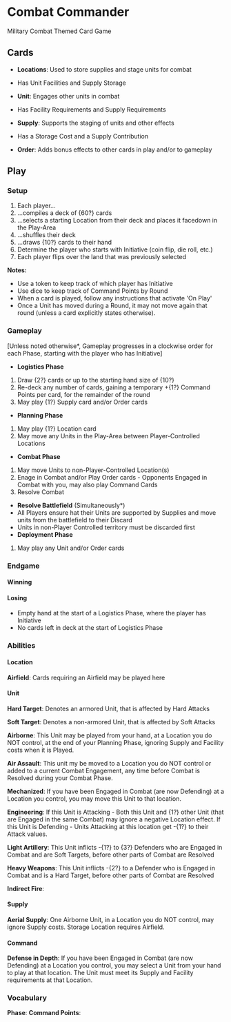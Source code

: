 # Combat Commander
Military Combat Themed Card Game

## Cards
 * __Locations__: Used to store supplies and stage units for combat
  - Has Unit Facilities and Supply Storage
 * __Unit__: Engages other units in combat
  - Has Facility Requirements and Supply Requirements
 * __Supply__: Supports the staging of units and other effects
  - Has a Storage Cost and a Supply Contribution
 * __Order__: Adds bonus effects to other cards in play and/or to gameplay 

## Play
### Setup
 1. Each player...
  1. ...compiles a deck of {60?} cards
  1. ...selects a starting Location from their deck and places it facedown in the Play-Area
  1. ...shuffles their deck
  1. ...draws {10?} cards to their hand
 1. Determine the player who starts with Initiative (coin flip, die roll, etc.)
 1. Each player flips over the land that was previously selected

__Notes:__
 * Use a token to keep track of which player has Initiative
 * Use dice to keep track of Command Points by Round
 * When a card is played, follow any instructions that activate 'On Play'
 * Once a Unit has moved during a Round, it may not move again that round (unless a card explicitly states otherwise).

### Gameplay
[Unless noted otherwise*, Gameplay progresses in a clockwise order for each Phase, starting with the player who has Initiative]
 * __Logistics Phase__
  1. Draw {2?} cards or up to the starting hand size of {10?}
  1. Re-deck any number of cards, gaining a temporary +{1?} Command Points per card, for the remainder of the round
  1. May play {1?} Supply card and/or Order cards
 * __Planning Phase__
  1. May play {1?} Location card
  1. May move any Units in the Play-Area between Player-Controlled Locations
 * __Combat Phase__
  1. May move Units to non-Player-Controlled Location(s)
  1. Enage in Combat and/or Play Order cards
  	- Opponents Engaged in Combat with you, may also play Command Cards
  1. Resolve Combat
 * __Resolve Battlefield__ (Simultaneously*)
  * All Players ensure hat their Units are supported by Supplies and move units from the battlefield to their Discard
  * Units in non-Player Controlled territory must be discarded first
 * __Deployment Phase__
 1. May play any Unit and/or Order cards

### Endgame
#### Winning

#### Losing
 * Empty hand at the start of a Logistics Phase, where the player has Initiative
 * No cards left in deck at the start of Logistics Phase

### Abilities
#### Location
__Airfield__: Cards requiring an Airfield may be played here

#### Unit
__Hard Target__: Denotes an armored Unit, that is affected by Hard Attacks

__Soft Target__: Denotes a non-armored Unit, that is affected by Soft Attacks

__Airborne__: This Unit may be played from your hand, at a Location you do NOT control, at the end of your Planning Phase, ignoring Supply and Facility costs when it is Played.

__Air Assault__: This unit my be moved to a Location you do NOT control or added to a current Combat Engagement, any time before Combat is Resolved during your Combat Phase.

__Mechanized__: If you have been Engaged in Combat (are now Defending) at a Location you control, you may move this Unit to that location.

__Engineering__: If this Unit is Attacking - Both this Unit and {1?} other Unit (that are Engaged in the same Combat) may ignore a negative Location effect.
If this Unit is Defending - Units Attacking at this location get -{1?} to their Attack values.

__Light Artillery__: This Unit inflicts -{1?} to {3?} Defenders who are Engaged in Combat and are Soft Targets, before other parts of Combat are Resolved

__Heavy Weapons__: This Unit inflicts -{2?} to a Defender who is Engaged in Combat and is a Hard Target, before other parts of Combat are Resolved

__Indirect Fire__: 



#### Supply
__Aerial Supply__: One Airborne Unit, in a Location you do NOT control, may ignore Supply costs. Storage Location requires Airfield.

#### Command
__Defense in Depth__: If you have been Engaged in Combat (are now Defending) at a Location you control, you may select a Unit from your hand to play at that location. The Unit must meet its Supply and Facility requirements at that Location.

### Vocabulary
__Phase__: 
__Command Points__: 
